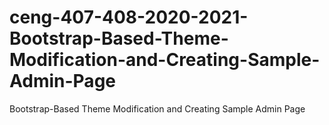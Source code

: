 # ceng-407-408-2020-2021-Bootstrap-Based-Theme-Modification-and-Creating-Sample-Admin-Page
Bootstrap-Based Theme Modification and Creating Sample Admin Page
